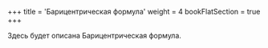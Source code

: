 +++
title = 'Барицентрическая формула'
weight = 4
bookFlatSection = true
+++

Здесь будет описана Барицентрическая формула.